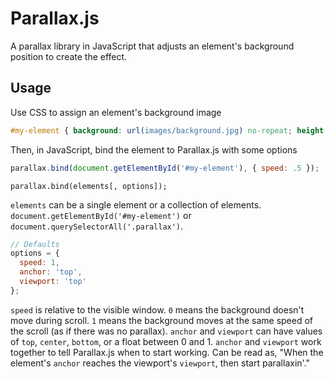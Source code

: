 # Parallax.js

A parallax library in JavaScript that adjusts an element's background position to create the effect.

## Usage

Use CSS to assign an element's background image
```css
#my-element { background: url(images/background.jpg) no-repeat; height: 250px; }
```

Then, in JavaScript, bind the element to Parallax.js with some options
```javascript
parallax.bind(document.getElementById('#my-element'), { speed: .5 });
```

`parallax.bind(elements[, options]);`

`elements` can be a single element or a collection of elements. `document.getElementById('#my-element')` or `document.querySelectorAll('.parallax')`.

```javascript
// Defaults
options = {
  speed: 1,
  anchor: 'top',
  viewport: 'top'
};
```

`speed` is relative to the visible window. `0` means the background doesn't move during scroll. `1` means the background moves at the same speed of the scroll (as if there was no parallax).
`anchor` and `viewport` can have values of `top`, `center`, `bottom`, or a float between 0 and 1. `anchor` and `viewport` work together to tell Parallax.js when to start working.  Can be read as, "When the element's `anchor` reaches the viewport's `viewport`, then start parallaxin'."
